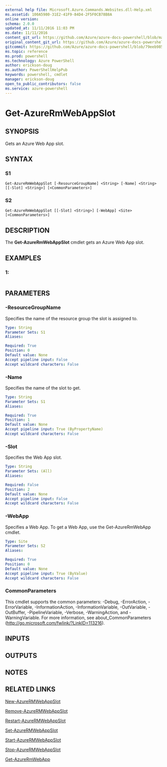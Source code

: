 ```yaml
---
external help file: Microsoft.Azure.Commands.Websites.dll-Help.xml
ms.assetid: 100A5980-31E2-41F9-84D4-2F5F0CB78B8A
online version: 
schema: 2.0.0
updated_at: 11/11/2016 11:03 PM
ms.date: 11/11/2016
content_git_url: https://github.com/Azure/azure-docs-powershell/blob/master/azureps-cmdlets-docs/ResourceManager/AzureRM.Websites/v2.3.0/Get-AzureRMWebAppSlot.md
original_content_git_url: https://github.com/Azure/azure-docs-powershell/blob/master/azureps-cmdlets-docs/ResourceManager/AzureRM.Websites/v2.3.0/Get-AzureRMWebAppSlot.md
gitcommit: https://github.com/Azure/azure-docs-powershell/blob/79eeb985ea480979357fb4695832a0c3d29a48bf/azureps-cmdlets-docs/ResourceManager/AzureRM.Websites/v2.3.0/Get-AzureRMWebAppSlot.md
ms.topic: reference
ms.prod: powershell
ms.technology: Azure PowerShell
author: erickson-doug
ms.author: PowerShellHelpPub
keywords: powershell, cmdlet
manager: erickson-doug
open_to_public_contributors: false
ms.service: azure-powershell
---
```


# Get-AzureRmWebAppSlot

## SYNOPSIS
Gets an Azure Web App slot.

## SYNTAX

### S1
```
Get-AzureRmWebAppSlot [-ResourceGroupName] <String> [-Name] <String> [[-Slot] <String>] [<CommonParameters>]
```

### S2
```
Get-AzureRmWebAppSlot [[-Slot] <String>] [-WebApp] <Site> [<CommonParameters>]
```

## DESCRIPTION
The **Get-AzureRmWebAppSlot** cmdlet gets an Azure Web App slot.

## EXAMPLES

### 1:
```

```

## PARAMETERS

### -ResourceGroupName
Specifies the name of the resource group the slot is assigned to.

```yaml
Type: String
Parameter Sets: S1
Aliases: 

Required: True
Position: 0
Default value: None
Accept pipeline input: False
Accept wildcard characters: False
```

### -Name
Specifies the name of the slot to get.

```yaml
Type: String
Parameter Sets: S1
Aliases: 

Required: True
Position: 1
Default value: None
Accept pipeline input: True (ByPropertyName)
Accept wildcard characters: False
```

### -Slot
Specifies the Web App slot.

```yaml
Type: String
Parameter Sets: (All)
Aliases: 

Required: False
Position: 2
Default value: None
Accept pipeline input: False
Accept wildcard characters: False
```

### -WebApp
Specifies a Web App.
To get a Web App, use the Get-AzureRmWebApp cmdlet.

```yaml
Type: Site
Parameter Sets: S2
Aliases: 

Required: True
Position: 0
Default value: None
Accept pipeline input: True (ByValue)
Accept wildcard characters: False
```

### CommonParameters
This cmdlet supports the common parameters: -Debug, -ErrorAction, -ErrorVariable, -InformationAction, -InformationVariable, -OutVariable, -OutBuffer, -PipelineVariable, -Verbose, -WarningAction, and -WarningVariable. For more information, see about_CommonParameters (http://go.microsoft.com/fwlink/?LinkID=113216).

## INPUTS

## OUTPUTS

## NOTES

## RELATED LINKS

[New-AzureRMWebAppSlot](xref:ResourceManager/AzureRM.Websites/v2.3.0/New-AzureRMWebAppSlot.md)

[Remove-AzureRMWebAppSlot](xref:ResourceManager/AzureRM.Websites/v2.3.0/Remove-AzureRMWebAppSlot.md)

[Restart-AzureRMWebAppSlot](xref:ResourceManager/AzureRM.Websites/v2.3.0/Restart-AzureRMWebAppSlot.md)

[Set-AzureRMWebAppSlot](xref:ResourceManager/AzureRM.Websites/v2.3.0/Set-AzureRMWebAppSlot.md)

[Start-AzureRMWebAppSlot](xref:ResourceManager/AzureRM.Websites/v2.3.0/Start-AzureRMWebAppSlot.md)

[Stop-AzureRMWebAppSlot](xref:ResourceManager/AzureRM.Websites/v2.3.0/Stop-AzureRMWebAppSlot.md)

[Get-AzureRmWebApp](xref:ResourceManager/AzureRM.Websites/v2.3.0/Get-AzureRmWebApp.md)


